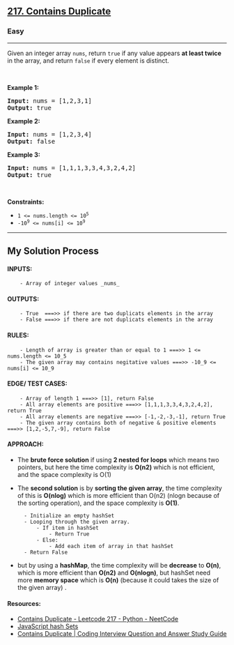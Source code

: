 <h2><a href="https://leetcode.com/problems/contains-duplicate/">217. Contains Duplicate</a></h2><h3>Easy</h3><hr><div style="user-select: auto;"><p style="user-select: auto;">Given an integer array <code style="user-select: auto;">nums</code>, return <code style="user-select: auto;">true</code> if any value appears <strong style="user-select: auto;">at least twice</strong> in the array, and return <code style="user-select: auto;">false</code> if every element is distinct.</p>

<p style="user-select: auto;">&nbsp;</p>
<p style="user-select: auto;"><strong style="user-select: auto;">Example 1:</strong></p>
<pre style="user-select: auto;"><strong style="user-select: auto;">Input:</strong> nums = [1,2,3,1]
<strong style="user-select: auto;">Output:</strong> true
</pre><p style="user-select: auto;"><strong style="user-select: auto;">Example 2:</strong></p>
<pre style="user-select: auto;"><strong style="user-select: auto;">Input:</strong> nums = [1,2,3,4]
<strong style="user-select: auto;">Output:</strong> false
</pre><p style="user-select: auto;"><strong style="user-select: auto;">Example 3:</strong></p>
<pre style="user-select: auto;"><strong style="user-select: auto;">Input:</strong> nums = [1,1,1,3,3,4,3,2,4,2]
<strong style="user-select: auto;">Output:</strong> true
</pre>
<p style="user-select: auto;">&nbsp;</p>
<p style="user-select: auto;"><strong style="user-select: auto;">Constraints:</strong></p>

<ul style="user-select: auto;">
	<li style="user-select: auto;"><code style="user-select: auto;">1 &lt;= nums.length &lt;= 10<sup style="user-select: auto;">5</sup></code></li>
	<li style="user-select: auto;"><code style="user-select: auto;">-10<sup style="user-select: auto;">9</sup> &lt;= nums[i] &lt;= 10<sup style="user-select: auto;">9</sup></code></li>
</ul>
</div>

<hr/>
<h2>My Solution Process</h2>

#### INPUTS:
        - Array of integer values _nums_

#### OUTPUTS:
        - True  ===>> if there are two duplicats elements in the array
        - False ===>> if there are not duplicats elements in the array

#### RULES:
        - Length of array is greater than or equal to 1 ===>> 1 <= nums.length <= 10_5
        - The given array may contains negitative values ===>> -10_9 <= nums[i] <= 10_9

#### EDGE/ TEST CASES:
        - Array of length 1 ===>> [1], return False
        - All array elements are positive ===>> [1,1,1,3,3,4,3,2,4,2], return True
        - All array elements are negative ===>> [-1,-2,-3,-1], return True
        - The given array contains both of negative & positive elements ===>> [1,2,-5,7,-9], return False




#### APPROACH:
- The **brute force solution** if using **2 nested for loops** which means two pointers, but here the time complexity is **O(n2)** which is not efficient, and the space complexity is O(1)
- The **second solution** is by **sorting the given array**, the time complexity of this is **O(nlog)** which is more efficient than O(n2) (nlogn because of the sorting operation), and the space complexity is **O(1)**.
        
        - Initialize an empty hashSet
        - Looping through the given array.
            - If item in hashSet
                - Return True
            - Else:
                - Add each item of array in that hashSet
        - Return False
        
- but by using a **hashMap**, the time complexity will be **decrease** to **O(n)**, which is more efficient than **O(n2)** and **O(nlogn)**, but hashSet need more **memory space** which is **O(n)** (because it could takes the size of the given array) .
#### Resources:
- [Contains Duplicate - Leetcode 217 - Python - NeetCode](https://www.youtube.com/watch?v=3OamzN90kPg)
- [JavaScript hash Sets](https://www.w3schools.com/js/js_object_sets.asp)
- [Contains Duplicate | Coding Interview Question and Answer Study Guide](https://www.youtube.com/watch?v=kbF5x_K95Jg&list=PL53JxaGwWUqA1i2fcKXTGkDi9nr0QCAaz&index=2)
